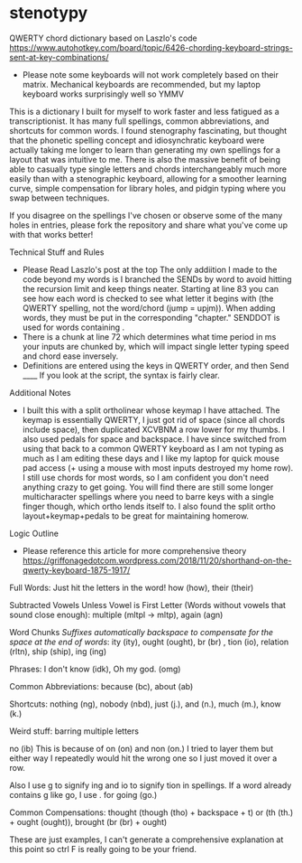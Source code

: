 # stenotypy

QWERTY chord dictionary based on Laszlo's code https://www.autohotkey.com/board/topic/6426-chording-keyboard-strings-sent-at-key-combinations/

- Please note some keyboards will not work completely based on their matrix. Mechanical keyboards are recommended, but my laptop keyboard works surprisingly well so YMMV

This is a dictionary I built for myself to work faster and less fatigued as a transcriptionist. It has many full spellings, common abbreviations, and shortcuts for common words. I found stenography fascinating, but thought that the phonetic spelling concept and idiosynchratic keyboard were actually taking me longer to learn than generating my own spellings for a layout that was intuitive to me. There is also the massive benefit of being able to casually type single letters and chords interchangeably much more easily than with a stenographic keyboard, allowing for a smoother learning curve, simple compensation for library holes, and pidgin typing where you swap between techniques.

If you disagree on the spellings I've chosen or observe some of the many holes in entries, please fork the repository and share what you've come up with that works better!

Technical Stuff and Rules
- Please Read Laszlo's post at the top
The only addiition I made to the code beyond my words is I branched the SENDs by word to avoid hitting the recursion limit and keep things neater. Starting at line 83 you can see how each word is checked to see what letter it begins with (the QWERTY spelling, not the word/chord (jump = upjm)). When adding words, they must be put in the corresponding "chapter." SENDDOT is used for words containing . 
-  There is a chunk at line 72 which determines what time period in ms your inputs are chunked by, which will impact single letter typing speed and chord ease inversely.
- Definitions are entered using the keys in QWERTY order, and then Send ____ If you look at the script, the syntax is fairly clear.

Additional Notes
- I built this with a split ortholinear whose keymap I have attached. The keymap is essentially QWERTY, I just got rid of space (since all chords include space), then duplicated XCVBNM a row lower for my thumbs. I also used pedals for space and backspace. I have since switched from using that back to a common QWERTY keyboard as I am not typing as much as I am editing these days and I like my laptop for quick mouse pad access (+ using a mouse with most inputs destroyed my home row). I still use chords for most words, so I am confident you don't need anything crazy to get going. You will find there are still some longer multicharacter spellings where you need to barre keys with a single finger though, which ortho lends itself to. I also found the split ortho layout+keymap+pedals to be great for maintaining homerow. 

Logic Outline
- Please reference this article for more comprehensive theory https://griffonagedotcom.wordpress.com/2018/11/20/shorthand-on-the-qwerty-keyboard-1875-1917/

Full Words: Just hit the letters in the word! how (how), their (their)

Subtracted Vowels Unless Vowel is First Letter (Words without vowels that sound close enough): multiple (mltpl -> mltp), again (agn)

Word Chunks *Suffixes automatically backspace to compensate for the space at the end of words*: ity (ity), ought (ought), br (br) , tion (io), relation (rltn), ship (ship), ing (ing)

Phrases: I don't know (idk), Oh my god. (omg)

Common Abbreviations: because (bc), about (ab)

Shortcuts: nothing (ng), nobody (nbd), just (j.), and (n.), much (m.), know (k.)  

Weird stuff: barring multiple letters

no (ib) This is because of on (on) and non (on.) I tried to layer them but either way I repeatedly would hit the wrong one so I just moved it over a row. 

Also I use g to signify ing and io to signify tion in spellings. If a word already contains g like go, I use . for going (go.)

Common Compensations: thought (though (tho) + backspace + t) or (th (th.) + ought (ought)), brought (br (br) + ought)

These are just examples, I can't generate a comprehensive explanation at this point so ctrl F is really going to be your friend.
